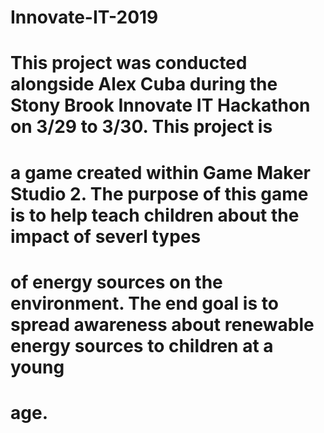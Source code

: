 # Innovate-IT-2019
# This project was conducted alongside Alex Cuba during the Stony Brook Innovate IT Hackathon on 3/29 to 3/30. This project is
# a game created within Game Maker Studio 2. The purpose of this game is to help teach children about the impact of severl types
# of energy sources on the environment. The end goal is to spread awareness about renewable energy sources to children at a young
# age.
